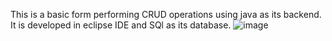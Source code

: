 This is a basic form performing CRUD operations using java as its backend.
It is developed in eclipse IDE and SQl as its database.
![image](https://github.com/simransahay19/CRUD-using-java/assets/97499721/d7ceb9e9-4bab-438d-9439-e6336d3436a1)

